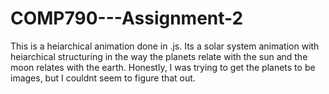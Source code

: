 # COMP790---Assignment-2
 This is a heiarchical animation done in .js. Its a solar system animation with heiarchical structuring in the way the planets relate with the sun and the moon relates with the earth. Honestly, I was trying to get the planets to be images, but I couldnt seem to figure that out. 
